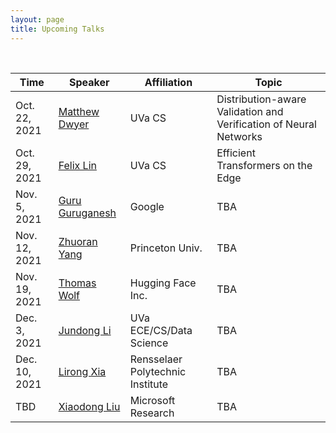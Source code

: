 ```yaml
---
layout: page
title: Upcoming Talks
---
```


<br>

| Time          | Speaker                                                                         | Affiliation                      | Topic                                                             |
|---------------|---------------------------------------------------------------------------------|----------------------------------|-------------------------------------------------------------------|
| Oct. 22, 2021 | [Matthew Dwyer](https://matthewbdwyer.github.io/)                               | UVa CS                           | Distribution-aware Validation and Verification of Neural Networks |
| Oct. 29, 2021 | [Felix Lin](https://fxlin.github.io/)                                           | UVa CS                           | Efficient Transformers on the Edge                                |
| Nov. 5, 2021  | [Guru Guruganesh](https://scholar.google.com/citations?user=lWrAwrwAAAAJ&hl=en) | Google                           | TBA                                                               |
| Nov. 12, 2021 | [Zhuoran Yang](https://www.princeton.edu/~zy6/)                                 | Princeton Univ.                  | TBA                                                               |
| Nov. 19, 2021 | [Thomas Wolf](https://thomwolf.io/)                                             | Hugging Face Inc.                | TBA                                                               |
| Dec. 3, 2021  | [Jundong Li](http://www.ece.virginia.edu/~jl6qk/)                               | UVa ECE/CS/Data Science          | TBA                                                               |
| Dec. 10, 2021 | [Lirong Xia](https://www.cs.rpi.edu/~xial/)                                     | Rensselaer Polytechnic Institute | TBA                                                               |
| TBD           | [Xiaodong Liu](https://www.microsoft.com/en-us/research/people/xiaodl/)         | Microsoft Research               | TBA                                                               |





